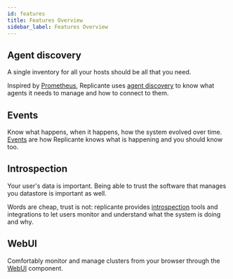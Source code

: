```yaml
---
id: features
title: Features Overview
sidebar_label: Features Overview
---
```


## Agent discovery
A single inventory for all your hosts should be all that you need.

Inspired by [Prometheus](https://prometheus.io/), Replicante uses
[agent discovery](features-discovery.md) to know what agents it needs to manage and how
to connect to them.


## Events
Know what happens, when it happens, how the system evolved over time.
[Events](features-events.md) are how Replicante knows what is happening and you should know too.


## Introspection
Your user's data is important.
Being able to trust the software that manages you datastore is important as well.

Words are cheap, trust is not: replicante provides [introspection](features-introspection.md)
tools and integrations to let users monitor and understand what the system is doing and why.


## WebUI
Comfortably monitor and manage clusters from your browser through the [WebUI](features-webui.md) component.
